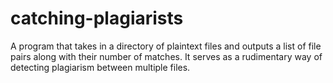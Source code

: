 # catching-plagiarists
A program that takes in a directory of plaintext files and outputs a list of file pairs along with their number of matches. It serves as a rudimentary way of detecting plagiarism between multiple files.
